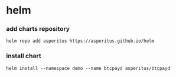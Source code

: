 # helm

### add charts repository

<!-- - helm repo add incubator http://storage.googleapis.com/kubernetes-charts-incubator -->

```helm repo add asperitus https://asperitus.github.io/helm```

<!--
--ca-file=/usr/local/etc/openssl/cert.pem
--ca-file=/etc/ssl/certs/ca-bundle.crt
-->

<!-- Create namespace:

kubectl create namespace demo -->


### install chart

<!-- 
bash pkg.sh
git checkout gh-pages
helm repo index ./ --url https://asperitus.github.io/helm/
-->

```helm install --namespace demo --name btcpayd asperitus/btcpayd```



